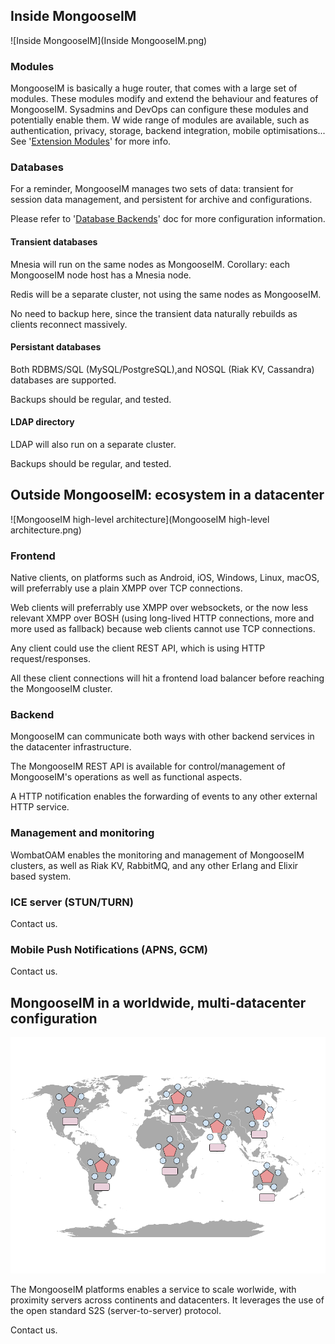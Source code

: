 ## Inside MongooseIM

![Inside MongooseIM](Inside MongooseIM.png)

### Modules

MongooseIM is basically a huge router, that comes with a large set of modules. These modules modify and extend the behaviour and features of MongooseIM. Sysadmins and DevOps can configure these modules and potentially enable them. W wide range of modules are available, such as authentication, privacy, storage, backend integration, mobile optimisations... See '[Extension Modules](../advanced-configuration/Modules.md)' for more info.

### Databases

For a reminder, MongooseIM manages two sets of data: transient for session data management, and persistent for archive and configurations.

Please refer to '[Database Backends](../advanced-configuration/database-backends-configuration.md)' doc for more configuration information.

#### Transient databases

Mnesia will run on the same nodes as MongooseIM. Corollary: each MongooseIM node host has a Mnesia node.

Redis will be a separate cluster, not using the same nodes as MongooseIM.

No need to backup here, since the transient data naturally rebuilds as clients reconnect massively.

#### Persistant databases

Both RDBMS/SQL (MySQL/PostgreSQL),and NOSQL (Riak KV, Cassandra) databases are supported.

Backups should be regular, and tested.

#### LDAP directory

LDAP will also run on a separate cluster.

Backups should be regular, and tested.

## Outside MongooseIM: ecosystem in a datacenter

![MongooseIM high-level architecture](MongooseIM high-level architecture.png)

### Frontend

Native clients, on platforms such as Android, iOS, Windows, Linux, macOS, will preferrably use a plain XMPP over TCP connections.

Web clients will preferrably use XMPP over websockets, or the now less relevant XMPP over BOSH (using long-lived HTTP connections, more and more used as fallback) because web clients cannot use TCP connections.

Any client could use the client REST API, which is using HTTP request/responses.

All these client connections will hit a frontend load balancer before reaching the MongooseIM cluster.

### Backend

MongooseIM can communicate both ways with other backend services in the datacenter infrastructure.

The MongooseIM REST API is available for control/management of MongooseIM's operations as well as functional aspects.

A HTTP notification enables the forwarding of events to any other external HTTP service.

### Management and monitoring

WombatOAM enables the monitoring and management of MongooseIM clusters, as well as Riak KV, RabbitMQ, and any other Erlang and Elixir based system.

### ICE server (STUN/TURN)

Contact us.

### Mobile Push Notifications (APNS, GCM)

Contact us.

## MongooseIM in a worldwide, multi-datacenter configuration

![MongooseIM worlwide architecture](MongooseIM_worlwide_architecture.png)

The MongooseIM platforms enables a service to scale worlwide, with proximity servers across continents and datacenters. It leverages the use of the open standard S2S (server-to-server) protocol.

Contact us.
